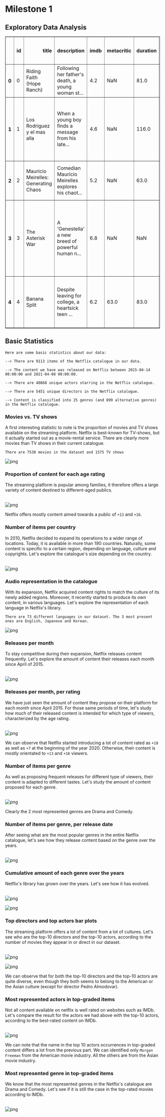 # Milestone 1
## Exploratory Data Analysis





<div>
<style scoped>
    .dataframe tbody tr th:only-of-type {
        vertical-align: middle;
    }

    .dataframe tbody tr th {
        vertical-align: top;
    }
    
    .dataframe thead th {
        text-align: right;
    }
</style>

<table border="1" class="dataframe">
  <thead>
    <tr style="text-align: right;">
      <th></th>
      <th>id</th>
      <th>title</th>
      <th>description</th>
      <th>imdb</th>
      <th>metacritic</th>
      <th>duration</th>
      <th>number of seasons</th>
      <th>audio</th>
      <th>family friendly</th>
      <th>age rating</th>
      <th>release date on Netflix</th>
      <th>actual_release_year</th>
      <th>actors</th>
      <th>directors</th>
      <th>countries</th>
      <th>genres</th>
      <th>alternate genres</th>
      <th>month</th>
      <th>year</th>
    </tr>
  </thead>
  <tbody>
    <tr>
      <th>0</th>
      <td>0</td>
      <td>Riding Faith (Hope Ranch)</td>
      <td>Following her father's death, a young woman st...</td>
      <td>4.2</td>
      <td>NaN</td>
      <td>81.0</td>
      <td>NaN</td>
      <td>English</td>
      <td>False</td>
      <td>10+</td>
      <td>2020-06-17</td>
      <td>2020</td>
      <td>[0, 1, 2, 3, 4]</td>
      <td>[5]</td>
      <td>[0, 1, 2, 3, 4, 5, 6, 7, 8, 9, 10, 11, 12, 13,...</td>
      <td>[0, 1]</td>
      <td>[2, 3, 4, 5]</td>
      <td>6</td>
      <td>2020</td>
    </tr>
    <tr>
      <th>1</th>
      <td>1</td>
      <td>Los Rodriguez y el mas alla</td>
      <td>When a young boy finds a message from his late...</td>
      <td>4.6</td>
      <td>NaN</td>
      <td>116.0</td>
      <td>NaN</td>
      <td>European Spanish</td>
      <td>False</td>
      <td>10+</td>
      <td>2020-03-22</td>
      <td>2019</td>
      <td>[6, 7, 8, 9, 10, 11, 12, 13, 14, 15, 16, 17]</td>
      <td>[18]</td>
      <td>[15, 16, 17, 18, 19, 20, 21, 22, 23, 24, 25, 2...</td>
      <td>[6, 1, 7]</td>
      <td>[8, 9, 10, 11, 12, 13, 14, 15, 16, 17, 18]</td>
      <td>3</td>
      <td>2020</td>
    </tr>
    <tr>
      <th>2</th>
      <td>2</td>
      <td>Mauricio Meirelles: Generating Chaos</td>
      <td>Comedian Mauricio Meirelles explores his chaot...</td>
      <td>5.2</td>
      <td>NaN</td>
      <td>63.0</td>
      <td>NaN</td>
      <td>Brazilian Portuguese</td>
      <td>False</td>
      <td>18+</td>
      <td>2020-04-16</td>
      <td>2020</td>
      <td>[19]</td>
      <td>[20]</td>
      <td>[32, 0, 15, 33, 1, 34, 35, 16, 36, 37, 38, 17,...</td>
      <td>[6, 19]</td>
      <td>[11, 20, 21, 22]</td>
      <td>4</td>
      <td>2020</td>
    </tr>
    <tr>
      <th>3</th>
      <td>3</td>
      <td>The Asterisk War</td>
      <td>A 'Genestella' a new breed of powerful human n...</td>
      <td>6.8</td>
      <td>NaN</td>
      <td>NaN</td>
      <td>1.0</td>
      <td>Japanese</td>
      <td>False</td>
      <td>13+</td>
      <td>2018-07-01</td>
      <td>2015</td>
      <td>[21, 22, 23, 24, 25, 26, 27, 28, 29, 30, 31, 32]</td>
      <td>NaN</td>
      <td>[32, 0, 33, 34, 35, 36, 37, 38, 39, 40, 41, 42...</td>
      <td>[23, 24]</td>
      <td>[24, 25, 26, 27, 28]</td>
      <td>7</td>
      <td>2018</td>
    </tr>
    <tr>
      <th>4</th>
      <td>4</td>
      <td>Banana Split</td>
      <td>Despite leaving for college, a heartsick teen ...</td>
      <td>6.2</td>
      <td>63.0</td>
      <td>83.0</td>
      <td>NaN</td>
      <td>English</td>
      <td>False</td>
      <td>16+</td>
      <td>2020-07-26</td>
      <td>2018</td>
      <td>[33, 34, 35, 36, 37, 38, 39, 40]</td>
      <td>[41]</td>
      <td>[2, 13]</td>
      <td>[6]</td>
      <td>[11, 3, 29, 30]</td>
      <td>7</td>
      <td>2020</td>
    </tr>
  </tbody>
</table>
</div>



## Basic Statistics

    Here are some basic statistics about our data:
    
    --> There are 9113 items of the Netflix catalogue in our data.
    
    --> The content we have was released on Netflix between 2015-04-14 00:00:00 and 2021-04-08 00:00:00.
    
    --> There are 40868 unique actors starring in the Netflix catalogue.
    
    --> There are 5451 unique directors in the Netflix catalogue.
    
    --> Content is classified into 25 genres (and 899 alternative genres) in the Netflix catalogue.



### Movies vs. TV shows 

A first interesting statistic to note is the proportion of movies and TV shows available on the streaming platform. Netflix is best-known for TV-shows, but it actually started out as a movie-rental service. There are clearly more movies than TV shows in their current catalogue.

    There are 7538 movies in the dataset and 1575 TV shows




![png](eda_files/eda_9_1.png)
    


### Proportion of content for each age rating

The streaming platform is popular among families, it therefore offers a large variety of content destined to different-aged publics. 


​    
![png](eda_files/eda_11_0.png)
​    


Netflix offers mostly content aimed towards a public of `+13` and `+16`.

### Number of items per country

In 2010, Netflix decided to expand its operations to a wider range of locations. Today, it is available in more than 190 countries. Naturally, some content is specific to a certain region, depending on language, culture and copyrights. Let's explore the catalogue's size depending on the country.


​    
![png](eda_files/eda_14_0.png)
​    


### Audio representation in the catalogue

With its expansion, Netflix acquired content rights to match the culture of its newly added regions. Moreover, it recently started to produce its own content, in various languages. Let's explore the representation of each language in Netflix's library.

    There are 73 different languages in our dataset. The 3 most present ones are English, Japanese and Korean.




![png](eda_files/eda_16_1.png)
    


### Releases per month

To stay competitive during their expansion, Netflix releases content frequently. Let's explore the amount of content their releases each month since April of 2015.


​    
![png](eda_files/eda_18_0.png)
​    


### Releases per month, per rating

We have just seen the amount of content they propose on their platform for each month since April 2015. For those same periods of time, let's study how much of their released content is intended for which type of viewers, characterized by the age rating.


​    
![png](eda_files/eda_20_0.png)
​    


We can observe that Netflix started introducing a lot of content rated as `+18` as well as `+7` at the beginning of the year 2020. Otherwise, their content is mostly orientated to `+13` and `+16` viewers.

### Number of items per genre

As well as proposing frequent releases for different type of viewers, their content is adapted to different tastes. Let's study the amount of content proposed for each genre.


​    
![png](eda_files/eda_23_0.png)
​    


Clearly the 2 most represented genres are Drama and Comedy.

### Number of items per genre, per release date

After seeing what are the most popular genres in the entire Netflix catalogue, let's see how they release content based on the genre over the years.


​    
![png](eda_files/eda_27_0.png)
​    


### Cumulative amount of each genre over the years

Netflix's library has grown over the years. Let's see how it has evolved.


​    
![png](eda_files/eda_31_0.png)
​    




![png](eda_files/eda_32_0.png)
    


### Top directors and top actors bar plots

The streaming platform offers a lot of content from a lot of cultures. Let's see who are the top-10 directors and the top-10 actors, according to the number of movies they appear in or direct in our dataset.


​    
![png](eda_files/eda_34_0.png)
​    




![png](eda_files/eda_34_1.png)
    


We can observe that for both the top-10 directors and the top-10 actors are quite diverse, even though they both seems to belong to the American or the Asian culture (except for director Pedro Almodovar).

### Most represented actors in top-graded items

Not all content available on netflix is well rated on websites such as IMDb. Let's compare the result for the actors we had above with the top-10 actors, according to the best-rated content on IMDb.


​    
![png](eda_files/eda_37_0.png)
​    


We can note that the name in the top 10 actors occurrences in top-graded content differs a lot from the previous part. We can identified only `Morgan Freeman` from the American movie industry. All the others are from the Asian movie industry.

### Most represented genre in top-graded items

We know that the most represented genres in the Netflix's catalogue are Drama and Comedy. Let's see if it is still the case in the top-rated movies according to IMDb.


​    
![png](eda_files/eda_40_0.png)
​    

